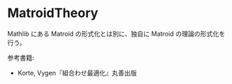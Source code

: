 # MatroidTheory

Mathlib にある Matroid の形式化とは別に、独自に Matroid の理論の形式化を行う。

参考書籍:

* Korte, Vygen『組合わせ最適化』丸善出版